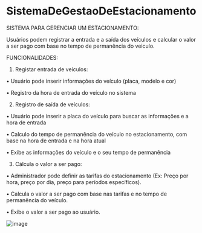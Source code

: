 # SistemaDeGestaoDeEstacionamento

SISTEMA PARA GERENCIAR UM ESTACIONAMENTO:

Usuários podem registrar a entrada e a saída dos veículos e calcular 
o valor a ser pago com base no tempo de permanência do veiculo.



FUNCIONALIDADES:


1. Registar entrada de veículos:

  • Usuário pode inserir informações do veículo (placa, modelo e cor)
  
  • Registro da hora de entrada do veículo no sistema
  
  
  
2. Registro de saída de veículos:

  • Usuário pode inserir a placa do veículo para buscar as informações e a hora de entrada
  
  • Calculo do tempo de permanência do veículo no estacionamento, com base na hora de entrada e na hora atual
  
  • Exibe as informações do veículo e o seu tempo de permanência
  
  
  
3. Cálcula o valor a ser pago:

  • Administrador pode definir as tarifas do estacionamento (Ex: Preço 
    por hora, preço por dia, preço para períodos específicos).
    
  • Calcula o valor a ser pago com base nas tarifas e no tempo de permanência do veículo.
  
  • Exibe o valor a ser pago ao usuário.



![image](https://github.com/liane-heidemann/SistemaDeGestaoDeEstacionamento/assets/54177181/41b9ea5f-1afb-4a8e-8ed9-b777ab60d2eb)
